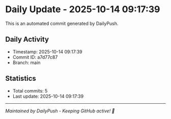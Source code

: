# Daily Update - 2025-10-14 09:17:39

This is an automated commit generated by DailyPush.

## Daily Activity
- Timestamp: 2025-10-14 09:17:39
- Commit ID: a7d77c87
- Branch: main

## Statistics
- Total commits: 5
- Last update: 2025-10-14 09:17:39

---
*Maintained by DailyPush - Keeping GitHub active! 🚀*

